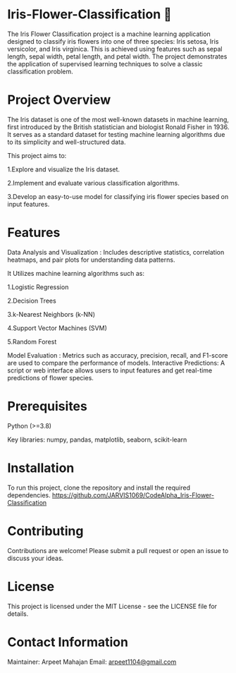 # Iris-Flower-Classification 🌸
The Iris Flower Classification project is a machine learning application designed to classify iris flowers into one of three species: Iris setosa, Iris versicolor, and Iris virginica. This is achieved using features such as sepal length, sepal width, petal length, and petal width. The project demonstrates the application of supervised learning techniques to solve a classic classification problem.

# Project Overview
The Iris dataset is one of the most well-known datasets in machine learning, first introduced by the British statistician and biologist Ronald Fisher in 1936. It serves as a standard dataset for testing machine learning algorithms due to its simplicity and well-structured data.

This project aims to:

1.Explore and visualize the Iris dataset.

2.Implement and evaluate various classification algorithms.

3.Develop an easy-to-use model for classifying iris flower species based on input features.

# Features
Data Analysis and Visualization : Includes descriptive statistics, correlation heatmaps, and pair plots for understanding data patterns.

It Utilizes machine learning algorithms such as:

1.Logistic Regression

2.Decision Trees

3.k-Nearest Neighbors (k-NN)

4.Support Vector Machines (SVM)

5.Random Forest

Model Evaluation : Metrics such as accuracy, precision, recall, and F1-score are used to compare the performance of models.
Interactive Predictions: A script or web interface allows users to input features and get real-time predictions of flower species.

# Prerequisites
Python (>=3.8)

Key libraries: numpy, pandas, matplotlib, seaborn, scikit-learn

# Installation
To run this project, clone the repository and install the required dependencies.
https://github.com/JARVIS1069/CodeAlpha_Iris-Flower-Classification

# Contributing
Contributions are welcome! Please submit a pull request or open an issue to discuss your ideas.

# License
This project is licensed under the MIT License - see the LICENSE file for details.

# Contact Information
Maintainer: Arpeet Mahajan Email: arpeet1104@gmail.com
